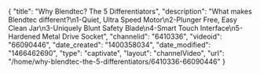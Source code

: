 {
    "title": "Why Blendtec? The 5 Differentiators",
    "description": "What makes Blendtec different?\n1-Quiet, Ultra Speed Motor\n2-Plunger Free, Easy Clean Jar\n3-Uniquely Blunt Safety Blade\n4-Smart Touch Interface\n5-Hardened Metal Drive Socket",
    "channelid": "6410336",
    "videoid": "66090446",
    "date_created": "1400358034",
    "date_modified": "1466462690",
    "type": "captivate",
    "layout": "channelVideo",
    "url": "\/home\/why-blendtec-the-5-differentiators\/6410336-66090446"
}